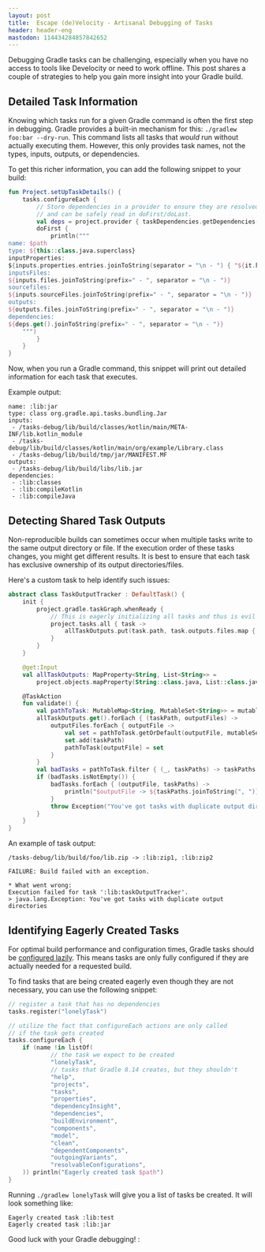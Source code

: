 ```yaml
---
layout: post
title:  Escape (de)Velocity - Artisanal Debugging of Tasks
header: header-eng
mastodon: 114434284857842652
---
```


Debugging Gradle tasks can be challenging, especially when you have no access to tools like Develocity or need to work
offline. This post shares a couple of strategies to help you gain more insight into your Gradle build.

## Detailed Task Information

Knowing which tasks run for a given Gradle command is often the first step in debugging. Gradle provides a built-in
mechanism for this: `./gradlew foo:bar --dry-run`. This command lists all tasks that *would* run without actually
executing them. However, this only provides task names, not the types, inputs, outputs, or dependencies.

To get this richer information, you can add the following snippet to your build:

```kotlin
fun Project.setUpTaskDetails() {
    tasks.configureEach {
        // Store dependencies in a provider to ensure they are resolved lazily
        // and can be safely read in doFirst/doLast.
        val deps = project.provider { taskDependencies.getDependencies(this).map { it.path } }
        doFirst {
            println("""
name: $path
type: ${this::class.java.superclass}
inputProperties:
${inputs.properties.entries.joinToString(separator = "\n - ") { "${it.key}: ${it.value}" }}
inputsFiles:
${inputs.files.joinToString(prefix=" - ", separator = "\n - ")}
sourcefiles:
${inputs.sourceFiles.joinToString(prefix=" - ", separator = "\n - ")}
outputs:
${outputs.files.joinToString(prefix=" - ", separator = "\n - ")}
dependencies:
${deps.get().joinToString(prefix=" - ", separator = "\n - ")}
    """)
        }
    }
}
```

Now, when you run a Gradle command, this snippet will print out detailed information for each task that executes.

Example output:

```text
name: :lib:jar
type: class org.gradle.api.tasks.bundling.Jar
inputs:
 - /tasks-debug/lib/build/classes/kotlin/main/META-INF/lib.kotlin_module
 - /tasks-debug/lib/build/classes/kotlin/main/org/example/Library.class
 - /tasks-debug/lib/build/tmp/jar/MANIFEST.MF
outputs:
 - /tasks-debug/lib/build/libs/lib.jar
dependencies:
 - :lib:classes
 - :lib:compileKotlin
 - :lib:compileJava
```

## Detecting Shared Task Outputs

Non-reproducible builds can sometimes occur when multiple tasks write to the same output directory or file. If the
execution order of these tasks changes, you might get different results. It is best to ensure that each task has exclusive
ownership of its output directories/files.

Here's a custom task to help identify such issues:

```kotlin
abstract class TaskOutputTracker : DefaultTask() {
    init {
        project.gradle.taskGraph.whenReady {
            // This is eagerly initializing all tasks and thus is evil
            project.tasks.all { task ->
                allTaskOutputs.put(task.path, task.outputs.files.map { it.absolutePath })
            }
        }
    }

    @get:Input
    val allTaskOutputs: MapProperty<String, List<String>> =
        project.objects.mapProperty(String::class.java, List::class.java as Class<List<String>>)

    @TaskAction
    fun validate() {
        val pathToTask: MutableMap<String, MutableSet<String>> = mutableMapOf()
        allTaskOutputs.get().forEach { (taskPath, outputFiles) ->
            outputFiles.forEach { outputFile ->
                val set = pathToTask.getOrDefault(outputFile, mutableSetOf())
                set.add(taskPath)
                pathToTask[outputFile] = set
            }
        }
        val badTasks = pathToTask.filter { (_, taskPaths) -> taskPaths.size > 1 }
        if (badTasks.isNotEmpty()) {
            badTasks.forEach { (outputFile, taskPaths) ->
                println("$outputFile -> ${taskPaths.joinToString(", ")}")
            }
            throw Exception("You've got tasks with duplicate output directories")
        }
    }
}
```

An example of task output:

```text
/tasks-debug/lib/build/foo/lib.zip -> :lib:zip1, :lib:zip2

FAILURE: Build failed with an exception.

* What went wrong:
Execution failed for task ':lib:taskOutputTracker'.
> java.lang.Exception: You've got tasks with duplicate output directories
```

## Identifying Eagerly Created Tasks

For optimal build performance and configuration times, Gradle tasks should be [configured lazily](https://docs.gradle.org/current/userguide/lazy_configuration.html).
This means tasks are only fully configured if they are actually needed for a requested build.

To find tasks that are being created eagerly even though they are not necessary, you can use the following snippet:

```kotlin
// register a task that has no dependencies
tasks.register("lonelyTask")

// utilize the fact that configureEach actions are only called
// if the task gets created
tasks.configureEach {
    if (name !in listOf(
            // the task we expect to be created
            "lonelyTask", 
            // tasks that Gradle 8.14 creates, but they shouldn't 
            "help",
            "projects",
            "tasks",
            "properties",
            "dependencyInsight",
            "dependencies",
            "buildEnvironment",
            "components",
            "model",
            "clean",
            "dependentComponents",
            "outgoingVariants",
            "resolvableConfigurations",
    )) println("Eagerly created task $path")
}
```

Running `./gradlew lonelyTask` will give you a list of tasks be created. It will look something like:

```text
Eagerly created task :lib:test
Eagerly created task :lib:jar
```

Good luck with your Gradle debugging!
:
